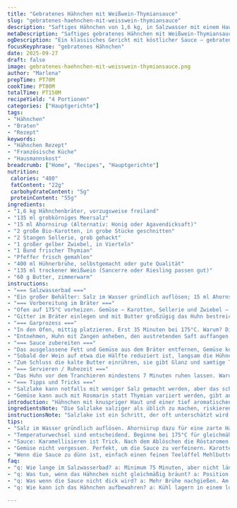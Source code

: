 ```yaml
---
title: "Gebratenes Hähnchen mit Weißwein-Thymiansauce"
slug: "gebratenes-haehnchen-mit-weisswein-thymiansauce"
description: "Saftiges Hähnchen von 1,6 kg, in Salzwasser mit einem Hauch Ahornsirup gegart, dann rundum mit Butter bestrichen und über aromatischem Wurzelgemüse im Ofen gebraten. Sauce entsteht durch Ablöschen mit Weißwein und sanftem Reduzieren mit Hühnerbrühe und Thymian. Knusprige Haut dank Trocknen im Kühlschrank. Praktische Tipps zum Salzbad, Garzeiten mit Temperaturen und wie man Gemüse als Beilage rettet."
metaDescription: "Saftiges gebratenes Hähnchen mit Weißwein-Thymiansauce. Knusprige Haut und aromatische Sauce, ideal für besondere Anlässe."
ogDescription: "Ein klassisches Gericht mit köstlicher Sauce – gebratenes Hähnchen, verfeinert mit Weißwein und frischem Thymian. Ein Genuss für jeden Gaumen."
focusKeyphrase: "gebratenes Hähnchen"
date: 2025-09-27
draft: false
image: gebratenes-haehnchen-mit-weisswein-thymiansauce.png
author: "Marlena"
prepTime: PT70M
cookTime: PT80M
totalTime: PT150M
recipeYield: "4 Portionen"
categories: ["Hauptgerichte"]
tags:
- "Hähnchen"
- "Braten"
- "Rezept"
keywords:
- "Hähnchen Rezept"
- "Französische Küche"
- "Hausmannskost"
breadcrumb: ["Home", "Recipes", "Hauptgerichte"]
nutrition: 
 calories: "480"
 fatContent: "22g"
 carbohydrateContent: "5g"
 proteinContent: "55g"
ingredients:
- "1,6 kg Hähnchenbräter, vorzugsweise freiland"
- "135 ml grobkörniges Meersalz"
- "15 ml Ahornsirup (Alternativ: Honig oder Agavendicksaft)"
- "2 große Bio-Karotten, in grobe Stücke geschnitten"
- "2 Stangen Sellerie, grob gehackt"
- "1 großer gelber Zwiebel, in Vierteln"
- "1 Bund frischer Thymian"
- "Pfeffer frisch gemahlen"
- "400 ml Hühnerbrühe, selbstgemacht oder gute Qualität"
- "135 ml trockener Weißwein (Sancerre oder Riesling passen gut)"
- "60 g Butter, zimmerwarm"
instructions:
- "=== Salzwasserbad ==="
- "Ein großer Behälter: Salz im Wasser gründlich auflösen; 15 ml Ahornsirup dazu geben – für eine dezente Süße und bessere Hautstruktur. Hähnchen (Brustseite nach unten) für mindestens 75 Minuten ins kalte Bad, damit es gleichmäßig Feuchtigkeit aufnimmt und zart wird. Schon probiert: Hähnchen länger als 90 Minuten nicht drinlassen, ein zu langes Bad laugt das Fleisch aus. Danach gut abtrocknen – das A und O für die knusprige Haut. Tipp: Abtupfen und das Huhn auf einem Gitter im Kühlschrank trocknen lassen, abgedeckt mit einem Küchentuch. Mindestens 3 Stunden, besser über Nacht. So wird die Haut zur knusprigen Schicht."
- "=== Vorbereitung im Bräter ==="
- "Ofen auf 175°C vorheizen. Gemüse – Karotten, Sellerie und Zwiebel – in den Bräter legen; es bildet die Basis, hebt das Huhn an ohne es im eigenen Saft zu ersäufen. Einen Schuss Wasser (ca. 7-8 mm) am Boden verteilen, verhindert Anbrennen, lässt aber trotzdem Röstaromen entstehen."
- "Gitter im Bräter einlegen und mit Butter großzügig das Huhn bestreichen, butterige Haut ist gewürztechnisch ein Gedicht. Pfeffern nach Geschmack, Salz entfällt hier wegen der Lake. Huhn mit der Brustseite nach oben auf das Gitter setzen."
- "=== Garprozess ==="
- "In den Ofen, mittig platzieren. Erst 35 Minuten bei 175°C. Warum? Die moderate Hitze sorgt für gleichmäßiges Garen und entwickelt das Aroma. Danach Temperatur auf 235°C erhöhen und weitere 30 Minuten garen – hier beginnt die magische Hautveredelung, es knackt und riecht verführerisch. Achtung: Während diese Zeit nie den Ofen öffnen, Temperaturstabilität bewahren."
- "Entnehmen, Huhn mit Zangen anheben, den austretenden Saft auffangen – dieser pure Geschmack später der Sauce. Dann das Huhn wenden, Brustseite nach unten; noch mal 15 Minuten rein bei 235°C. Es verbreitet gleichmäßige Bräune, zeigt optisch dass das Innere nun saftig bleibt. Herausnehmen, gut abtropfen lassen, auf eine vorgewärmte Platte legen, mit der Brust nach oben. Ofen ausschalten, das Huhn im Ofen ruhen lassen, noch etwa 8 Minuten."
- "=== Sauce zubereiten ==="
- "Das ausgelassene Fett und Gemüse aus dem Bräter entfernen, Gemüse kommen bei Bedarf als Beilage mit an den Tisch. Fett abgießen bis knapp 2 Esslöffel übrig bleiben, dann mit Weißwein ablöschen. Wird laut aufkochen, sofort den Boden mit einem Holzspatel lösen – diese karamellisierten Röststoffe sind das Rückgrat der Sauce."
- "Sobald der Wein auf etwa die Hälfte reduziert ist, langsam die Hühnerbrühe gießen – etwa 450 ml –, eine Prise Thymian dazu, Pfeffer frisch mahlen. Aufkochen und entsprechend reduzieren lassen, bis die Flüssigkeit sämig und aromatisch konzentriert ist. Man sieht wie die Bläschen kleiner und dichter werden. Wer es feiner mag, die Sauce durch ein feines Sieb passieren."
- "Zum Schluss die kalte Butter einrühren, sie gibt Glanz und samtige Textur, nicht nur Geschmack. Bei Bedarf nochmal abschmecken."
- "=== Servieren / Ruhezeit ==="
- "Das Huhn vor dem Tranchieren mindestens 7 Minuten ruhen lassen. Warum? Der Fleischsaft zieht sich nicht gleich ins Schneidebrett zurück, sondern verteilt sich im Gewebe – saftigere Stücke garantiert. Nicht zu lange, sonst wird die Haut wieder weich. Die Sauce separat servieren. Das Gemüse, falls nicht zäh geworden, passt gut als Beilage."
- "=== Tipps und Tricks ==="
- "Salzlake kann notfalls mit weniger Salz gemacht werden, aber das schmeckt schnell langweilig – also lieber nicht sparen. Butter gegen Olivenöl tauschen? Probiert, aber gibt nicht dieselbe Hautknusprigkeit. Wer die Sauce dicker will, einen Teelöffel kalte Mehlbutter einrühren, dann einmal aufkochen. Zu weich gebratenes Huhn? Kurz unter den Grill legen, Haut anknuspern."
- "Gemüse kann auch mit Rosmarin statt Thymian variiert werden, gibt andere Aromen. Und keine Angst vor der Temperaturschwenkung im Ofen – das ist der Trick für Haut und Fleisch. Immer einen Tropfen vom austretenden Saft als Qualitätskontrolle heranziehen – klar, rosa ist okay, sonst weiter garen. Gewissheit gibt ein Thermometer: 74°C in der Brust – fertig."
introduction: "Hähnchen mit knuspriger Haut und einer tief aromatischen Sauce aus Weißwein und Thymian. Ich bevorzuge eine Salzlake mit Ahornsirup, weil die Fleischstruktur dadurch unglaublich zart und saftig wird, ohne zu salzig zu schmecken. In den letzten Jahren habe ich gelernt, dass nicht nur die Garzeit, sondern auch die Temperaturwechsel entscheidend sind für die Textur der Haut. Das Gemüse im Bräter fängt die Röstaromen auf, deshalb kurz daran erinnern: Lieber wenig Wasser nehmen. Die Sauce ist puristisch, ohne Sahne, dafür mit Butter zum Schluss für den Schmelz. Für die Sauce gönne ich mir hin und wieder einen Riesling, der bringt eine schöne Frische rein. Wer mal experimentieren will, nimmt Limette an Stelle von Wein – statt Thymian passt dann Koriander gut."
ingredientsNote: "Die Salzlake salziger als üblich zu machen, riskieren, trocknet das Huhn schnell aus. Der Ahornsirup sorgt für ein sehr schönes Gleichgewicht. Statt Salz kann man auch grobes Meersalz verwenden, das brennt nicht in der Textur. Die Wahl des Weißweins schmeckt man am Ende: Säurebetonte trockene Weißweine sind besser geeignet als zu süße. Statt Butter kann man Pflanzenöl nehmen, für die Haut sollte es aber butterig sein. Frischer Thymian ist deutlich aromatischer als getrockneter, aber letzterer geht auch. Gemüsewürfel für Brühe können alternativ Brühe ersetzen, wenn keine Hühnerbrühe zur Hand ist."
instructionsNote: "Salzlake ist ein Schritt, der oft unterschätzt wird. Wichtig ist das vollständige Auflösen von Salz und Sirup, sonst entsteht ungleichmäßige Feuchtigkeit. Beim Trocknen wird die Haut noch nicht so schnell feucht, also keine Eile! Die Temperaturerhöhung im Ofen nicht als reinen Schritt betrachten, vielmehr die Entwicklung am Huhn beobachten – Farbe, Duft, Knackigkeit. Den Entsaften-Schritt zwischen den Ofenphasen nicht überspringen, oft wird das vernachlässigt und dann fällt der Boden leicht an. Beim Ablöschen mit Wein das Karamell vorsichtig lösen, sonst kriegt man bitteren Geschmack. Die Sauce braucht Ruhe und Zeit zum Reduzieren, sonst wird sie wässrig. Butter zum Schluss nie zu heiß dazugeben, sonst trennt sich die Sauce."
tips:
- "Salz im Wasser gründlich auflösen. Ahornsirup dazu für eine zarte Haut. Hähnchen nicht länger als 90 Minuten darin lassen. Sonst wird es trocken. Kühlschrank-Trocknen ist wichtig für die Knusprigkeit. Gitter nutzen, damit die Luft zirkuliert."
- "Temperaturwechsel sind entscheidend. Beginne bei 175°C für gleichmäßiges Garen. Danach hoch auf 235°C für die perfekte Haut. Nie den Ofen während des Garens öffnen, Temperatur muss konstant bleiben. Das Hähnchen bräunt unglaublich gut."
- "Sauce: Karamellisieren ist Trick. Nach dem Ablöschen die Röstaromen loslösen. Mehr Brühe einfach nachgießen. Wähle den Wein mit Bedacht. Zu süß ist ungeeignet, lieber ein trockener Sancerre. Auf die Konsistenz achten, dickflüssig ist gut."
- "Gemüse nicht vergessen. Perfekt, um die Sauce zu verfeinern. Karotten und Sellerie bringen Aromen. Alternative: Rosmarin statt Thymian für andere Noten. Das kannst du je nach Saison variieren, frische Kräuter sind Ganze. Oder auch mal Olivenöl für Butter substituieren."
- "Wenn die Sauce zu dünn ist, einfach einen feinen Teelöffel Mehlbutter einrühren und erneut aufkochen. Das gibt der Sauce mehr Stabilität. Hähnchen unter den Grill kurzen Moment legen, wenn die Haut durch zu langes Garen weich ist. Einfacher Trick für Genuss."
faq:
- "q: Wie lange im Salzwasserbad? a: Minimum 75 Minuten, aber nicht länger als 90 Minuten. Sonst wird das Hühnerfleisch zu salzig und zäh."
- "q: Was tun, wenn das Hähnchen nicht gleichmäßig bräunt? a: Position im Ofen anpassen. Und die Temperaturwechsel beachten. Manchmal ist auch ein wenig Wasser im Bräter hilfreich."
- "q: Was wenn die Sauce nicht dick wird? a: Mehr Brühe nachgießen. Am Ende mit Mehlbutter verfeinern. Hat bei mir immer funktioniert, gibt mehr Körper."
- "q: Wie kann ich das Hähnchen aufbewahren? a: Kühl lagern in einem luftdichten Behälter. Vor dem Essen kurz aufwärmen, aber nicht zu heiß. Wenn möglich, im Ofen bei niedriger Temperatur."

---
```


